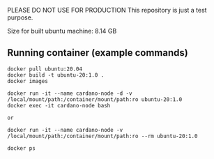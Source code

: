 PLEASE DO NOT USE FOR PRODUCTION
This repository is just a test purpose.

Size for built ubuntu machine: 8.14 GB

## Running container (example commands)
```
docker pull ubuntu:20.04
docker build -t ubuntu-20:1.0 .
docker images

docker run -it --name cardano-node -d -v /local/mount/path:/container/mount/path:ro ubuntu-20:1.0
docker exec -it cardano-node bash

or

docker run -it --name cardano-node -v /local/mount/path:/container/mount/path:ro --rm ubuntu-20:1.0

docker ps
```
